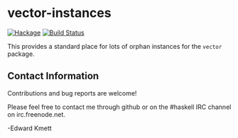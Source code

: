 vector-instances
================

[![Hackage](https://img.shields.io/hackage/v/vector-instances.svg)](https://hackage.haskell.org/package/vector-instances) [![Build Status](https://secure.travis-ci.org/ekmett/vector-instances.png?branch=master)](http://travis-ci.org/ekmett/vector-instances)

This provides a standard place for lots of orphan instances for the `vector` package.

Contact Information
-------------------

Contributions and bug reports are welcome!

Please feel free to contact me through github or on the #haskell IRC channel on irc.freenode.net.

-Edward Kmett
